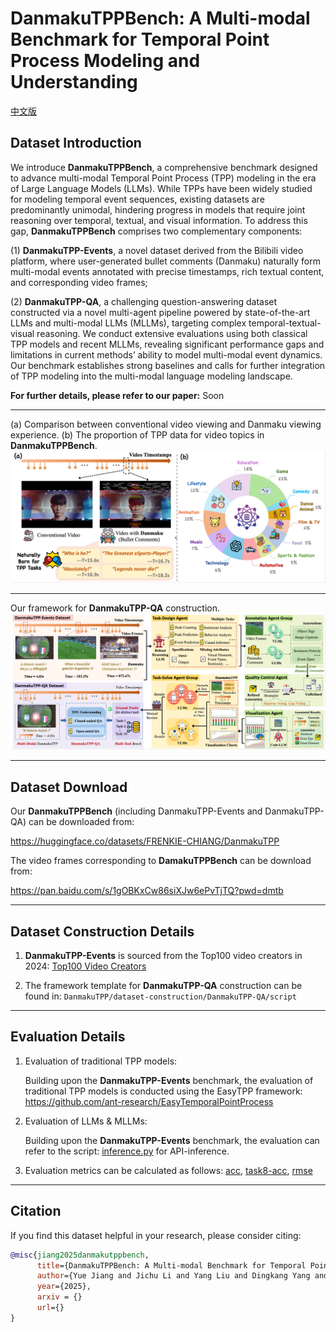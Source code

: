 # DanmakuTPPBench: A Multi-modal Benchmark for Temporal Point Process Modeling and Understanding

[中文版](README_cn.md)

## Dataset Introduction
We introduce **DanmakuTPPBench**, a comprehensive benchmark designed to advance multi-modal Temporal Point Process (TPP) modeling in the era of Large Language Models (LLMs). 
While TPPs have been widely studied for modeling temporal event sequences, existing datasets are predominantly unimodal, hindering progress in models that require joint reasoning over temporal, textual, and visual information. To address this gap, **DanmakuTPPBench** comprises two complementary components:

(1) **DanmakuTPP-Events**, a novel dataset derived from the Bilibili video platform, where user-generated bullet comments (Danmaku) naturally form multi-modal events annotated with precise timestamps, rich textual content, and corresponding video frames;

(2) **DanmakuTPP-QA**, a challenging question-answering dataset constructed via a novel multi-agent pipeline powered by state-of-the-art LLMs and multi-modal LLMs (MLLMs), targeting complex temporal-textual-visual reasoning. 
We conduct extensive evaluations using both classical TPP models and recent MLLMs, revealing significant performance gaps and limitations in current methods’ ability to model multi-modal event dynamics. Our benchmark establishes strong baselines and calls for further integration of TPP modeling into the multi-modal language modeling landscape.

**For further details, please refer to our paper:**  Soon


---

(a) Comparison between conventional video viewing and Danmaku viewing experience. (b) The proportion of TPP data for video topics in **DanmakuTPPBench**.
<img src="dataset.png" width="1000">

---
Our framework for **DanmakuTPP-QA** construction.
<img src="framework.png" width="1000">

---

## Dataset Download
Our **DanmakuTPPBench** (including DanmakuTPP-Events and DanmakuTPP-QA) can be downloaded from:

https://huggingface.co/datasets/FRENKIE-CHIANG/DanmakuTPP

The video frames corresponding to **DamakuTPPBench** can be download from:

https://pan.baidu.com/s/1gOBKxCw86siXJw6ePvTjTQ?pwd=dmtb

---

## Dataset Construction Details
1. **DanmakuTPP-Events** is sourced from the Top100 video creators in 2024:
<a href='https://github.com/FRENKIE-CHIANG/DanmakuTTPBench/blob/main/dataset-construction/DanmakuTPP-Events/dataset-details/Top100-creators-homepages.txt'>Top100 Video Creators</a>

2. The framework template for **DanmakuTPP-QA** construction can be found in: `DanmakuTPP/dataset-construction/DanmakuTPP-QA/script`

---

## Evaluation Details
1. Evaluation of traditional TPP models:

      Building upon the **DanmakuTPP-Events** benchmark, the evaluation of traditional TPP models is conducted using the EasyTPP framework: https://github.com/ant-research/EasyTemporalPointProcess

2. Evaluation of LLMs & MLLMs:

      Building upon the **DanmakuTPP-Events** benchmark, the evaluation can refer to the script:
      <a href='https://github.com/FRENKIE-CHIANG/DanmakuTTPBench/blob/main/evaluation/DanmakuTPP-QA/inference.py'>inference.py</a> 
      for API-inference.

3. Evaluation metrics can be calculated as follows: 
<a href='https://github.com/FRENKIE-CHIANG/DanmakuTTPBench/blob/main/evaluation/DanmakuTPP-QA/eval/acc.py'>acc</a>, 
<a href='https://github.com/FRENKIE-CHIANG/DanmakuTTPBench/blob/main/evaluation/DanmakuTPP-QA/eval/task-8-acc-top2.py'>task8-acc</a>, 
<a href='https://github.com/FRENKIE-CHIANG/DanmakuTTPBench/blob/main/evaluation/DanmakuTPP-QA/eval/rmse.py'>rmse</a>

---

## Citation
If you find this dataset helpful in your research, please consider citing:
```bibtex
@misc{jiang2025danmakutppbench,
      title={DanmakuTPPBench: A Multi-modal Benchmark for Temporal Point Process Modeling and Understanding}, 
      author={Yue Jiang and Jichu Li and Yang Liu and Dingkang Yang and Feng Zhou and Quyu Kong},
      year={2025},
      arxiv = {}
      url={}
}
```
